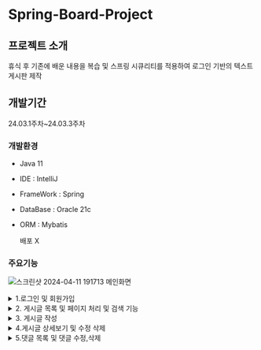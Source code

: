 # Spring-Board-Project 

## 프로젝트 소개
휴식 후 기존에 배운 내용을 복습 및 
스프링 시큐리티를 적용하여 로그인 기반의 
텍스트 게시판 제작


## 개발기간 
24.03.1주차~24.03.3주차

### 개발환경

- Java 11
- IDE : IntelliJ
- FrameWork : Spring
- DataBase : Oracle 21c
- ORM : Mybatis

  배포 X


### 주요기능

![스크린샷 2024-04-11 191713](https://github.com/acbine/JSPBoard/assets/145634613/d1d3d29e-5171-4cef-b493-4141bbfe535a)
메인화면

<details>
  <summary>1.로그인 및 회원가입</summary>
  
  <img src="https://github.com/acbine/JSPBoard/assets/145634613/885d4ba7-0470-4ae7-80b1-5a576f88a944">
</details>

<details>
  <summary>2. 게시글 목록 및 페이지 처리 및 검색 기능 </summary>
   <img src="https://github.com/acbine/JSPBoard/assets/145634613/2a179c05-f4c5-48d0-9f5b-f996b410f93f">
</details>

<details>
  <summary>3. 게시글 작성 </summary>
  <img src="https://github.com/acbine/JSPBoard/assets/145634613/61d9a2d7-b4e8-4946-a5b6-e05838f49995">
</details>

<details>
  <summary>4.게시글 상세보기 및 수정 삭제 </summary>
  <img src="https://github.com/acbine/JSPBoard/assets/145634613/59767a1b-5e07-4ea8-b826-fe42107669f1">
</details>

<details>
  <summary>5.댓글 목록 및 댓글 수정,삭제</summary>
   <img src="https://github.com/acbine/JSPBoard/assets/145634613/481ed70d-d511-4816-8948-33622ae32756">
</details>

